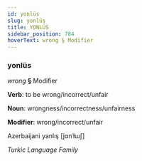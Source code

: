 ```yaml
---
id: yonlüs
slug: yonlüs
title: YONLÜS
sidebar_position: 784
hoverText: wrong § Modifier
---
```


### yonlüs

*wrong* **§** Modifier

**Verb**: to be wrong/incorrect/unfair

**Noun**: wrongness/incorrectness/unfairness

**Modifier**: wrong/incorrect/unfair

Azerbaijani yanlış [jɑnˈɫɯʃ]

*Turkic Language Family*